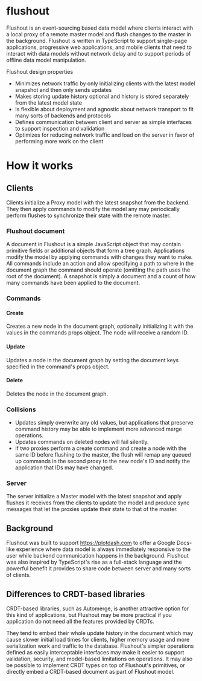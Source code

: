 # flushout
Flushout is an event-sourcing based data model where clients interact with a local proxy of a remote master
model and flush changes to the master in the background. Flushout is written in TypeScript to support single-page applications, progressive web applications, and mobile clients that need to interact with data models without network delay and to support periods of offline data model manipulation. 

Flushout design properties
* Minimizes network traffic by only initializing clients with the latest model snapshot and then only sends updates
* Makes storing update history optional and history is stored separately from the latest model state
* Is flexible about deployment and agnostic about network transport to fit many sorts of backends and protocols
* Defines communication between client and server as simple interfaces to support inspection and validation
* Optimizes for reducing network traffic and load on the server in favor of performing more work on the client

# How it works
## Clients
Clients initialize a Proxy model with the latest snapshot from the backend. They then apply commands to modify the model any may periodically perform flushes to synchronize their state with the remote master.

### Flushout document
A document in Flushout is a simple JavaScript object that may contain primitive fields or additional objects that form a tree graph. Applications modify the model by applying commands with changes they want to make. All commands include an action and allow specifying a path to where in the document graph the command should operate (omitting the path uses the root of the document). A snapshot is simply a document and a count of how many commands have been applied to the document.

### Commands   
#### Create
Creates a new node in the document graph, optionally initializing it with the values in the commands props object. The node will receive a random ID.

#### Update
Updates a node in the document graph by setting the document keys specified in the command's props object.

#### Delete
Deletes the node in the document graph.

### Collisions
* Updates simply overwrite any old values, but applications that preserve command history may be able to implement more advanced merge operations.
* Updates commands on deleted nodes will fail silently.
* If two proxies perform a create command and create a node with the same ID before flushing to the master, the flush will remap any queued up commands in the second proxy to the new node's ID and notify the application that IDs may have changed.

### Server
The server initialize a Master model with the latest snapshot and apply flushes it receives from the clients to update the model and produce sync messages that let the proxies update their state to that of the master.



## Background
Flushout was built to support https://plotdash.com to offer a Google Docs-like experience where data model is always immediately responsive to the user while backend communication happens in the background. Flushout was also inspired by TypeScript's rise as a full-stack language and the powerful benefit it provides to share code between server and many sorts of clients.

## Differences to CRDT-based libraries
CRDT-based libraries, such as Automerge, is another attractive option for this kind of applications, but Flushout may be more practical if you application do not need all the features provided by CRDTs.    

They tend to embed their whole update history in the document which may cause slower initial load times for clients, higher memory usage and more serialization work and traffic to the database. Flushout's simpler operations defined as easily interceptable interfaces may make it easier to support validation, security, and model-based limitations on operations. It may also be possible to implement CRDT types on top of Flushout's primitives, or directly embed a CRDT-based document as part of Flushout model.
